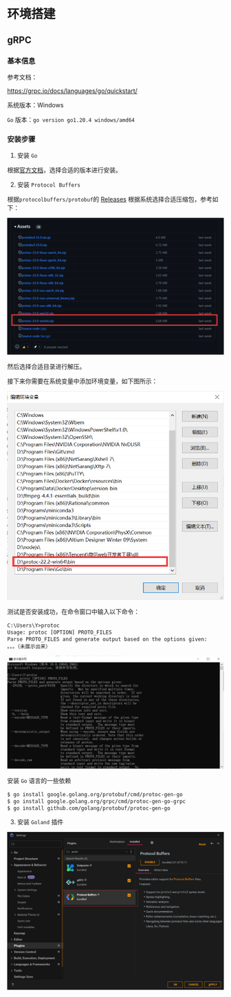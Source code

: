 # 环境搭建

## gRPC

### 基本信息

参考文档：

https://grpc.io/docs/languages/go/quickstart/

系统版本：Windows

`Go` 版本：`go version go1.20.4 windows/amd64`

### 安装步骤

1. 安装 `Go` 

根据[官方文档](https://go.dev/doc/install)，选择合适的版本进行安装。

2. 安装 `Protocol Buffers`

根据`protocolbuffers/protobuf`的 [Releases](https://github.com/protocolbuffers/protobuf/releases/) 根据系统选择合适压缩包，参考如下：

![image.png](.vuepress/public/%E7%8E%AF%E5%A2%83%E6%90%AD%E5%BB%BA/1.png)

然后选择合适目录进行解压。

接下来你需要在系统变量中添加环境变量，如下图所示：

![image.png](.vuepress/public/%E7%8E%AF%E5%A2%83%E6%90%AD%E5%BB%BA/2.png)

测试是否安装成功，在命令窗口中输入以下命令：

```shell
C:\Users\Y>protoc
Usage: protoc [OPTION] PROTO_FILES
Parse PROTO_FILES and generate output based on the options given:
。。。（未展示出来）

```

![image.png](.vuepress/public/%E7%8E%AF%E5%A2%83%E6%90%AD%E5%BB%BA/3.png)

安装 `Go` 语言的一些依赖

```shell
$ go install google.golang.org/protobuf/cmd/protoc-gen-go
$ go install google.golang.org/grpc/cmd/protoc-gen-go-grpc
$ go install github.com/golang/protobuf/protoc-gen-go
```

3. 安装 `Goland` 插件

![image-20230603152851954](.vuepress/public/%E7%8E%AF%E5%A2%83%E6%90%AD%E5%BB%BA/image-20230603152851954.png)
